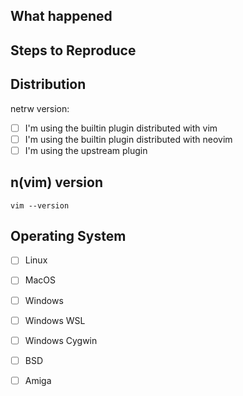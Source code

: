 ## What happened

<!-- A clear and consise descripition of what is the issue -->

## Steps to Reproduce

<!-- Make a bullet list with the step to take to reproduce the issue -->

## Distribution

<!-- You can check the version by doing `:echo g:loaded_netrw` -->

netrw version:

- [ ] I'm using the builtin plugin distributed with vim
- [ ] I'm using the builtin plugin distributed with neovim
- [ ] I'm using the upstream plugin

## n(vim) version

<!-- Put the output of `vim --version` or `nvim -v` -->

```
vim --version
```

## Operating System

- [ ] Linux
- [ ] MacOS
- [ ] Windows
- [ ] Windows WSL
- [ ] Windows Cygwin
- [ ] BSD
- [ ] Amiga

